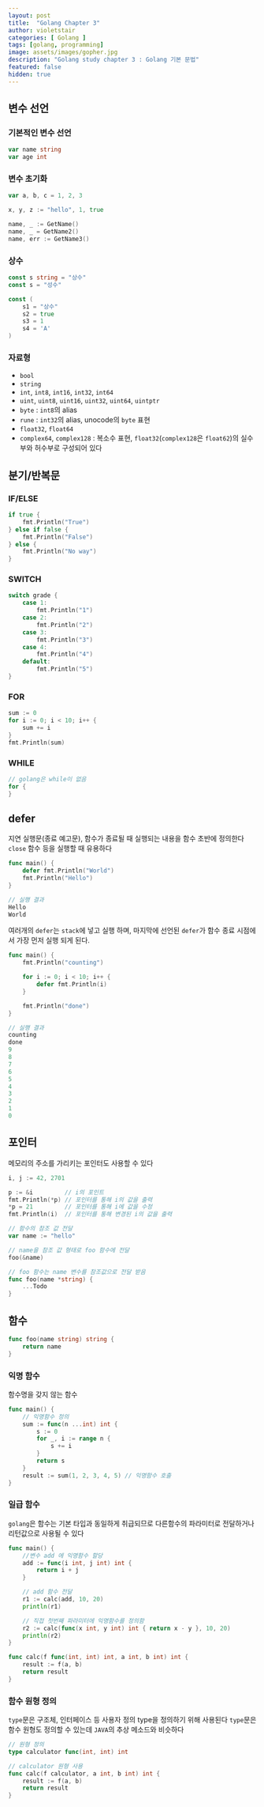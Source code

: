 ```yaml
---
layout: post
title:  "Golang Chapter 3"
author: violetstair
categories: [ Golang ]
tags: [golang, programming]
image: assets/images/gopher.jpg
description: "Golang study chapter 3 : Golang 기본 문법"
featured: false
hidden: true
---
```


## 변수 선언

### 기본적인 변수 선언

```go
var name string
var age int
```

### 변수 초기화

```go
var a, b, c = 1, 2, 3

x, y, z := "hello", 1, true

name, _ := GetName()
name, _ = GetName2()
name, err := GetName3()
```

### 상수

```go
const s string = "상수"
const s = "성수"

const (
    s1 = "상수"
    s2 = true
    s3 = 1
    s4 = 'A'
)
```

### 자료형

* `bool`
* `string`
* `int`, `int8`, `int16`, `int32`, `int64`
* `uint`, `uint8`, `uint16`, `uint32`, `uint64`, `uintptr`
* `byte` : `int8`의 alias
* `rune` : `int32`의 alias, unocode의 `byte` 표현
* `float32`, `float64`
* `complex64`, `complex128` : 복소수 표현, `float32`(`complex128`은 `float62`)의 실수부와 허수부로 구성되어 있다

## 분기/반복문

### IF/ELSE

```go
if true {
    fmt.Println("True")
} else if false {
    fmt.Println("False")
} else {
    fmt.Println("No way")
}
```

### SWITCH

```go
switch grade {
    case 1:
        fmt.Println("1")
    case 2:
        fmt.Println("2")
    case 3:
        fmt.Println("3")
    case 4:
        fmt.Println("4")
    default:
        fmt.Println("5")
}
```

### FOR

```go
sum := 0
for i := 0; i < 10; i++ {
    sum += i
}
fmt.Println(sum)
```

### WHILE

```go
// golang은 while이 없음
for {
}
```

## defer

지연 실행문(종료 예고문), 함수가 종료될 때 실행되는 내용을 함수 초반에 정의한다
`close` 함수 등을 실행할 때 유용하다

```go
func main() {
    defer fmt.Println("World")
    fmt.Println("Hello")
}

// 실행 결과
Hello
World
```

여러개의 `defer`는 `stack`에 넣고 실행 하며, 마지막에 선언된 `defer`가 함수 종료 시점에서 가장 먼저 실행 되게 된다.

```go
func main() {
    fmt.Println("counting")

    for i := 0; i < 10; i++ {
        defer fmt.Println(i)
    }

    fmt.Println("done")
}

// 실행 결과
counting
done
9
8
7
6
5
4
3
2
1
0
```

## 포인터

메모리의 주소를 가리키는 포인터도 사용할 수 있다

```go
i, j := 42, 2701

p := &i         // i의 포인트
fmt.Println(*p) // 포인터를 통해 i의 값을 출력
*p = 21         // 포인터를 통해 i에 값을 수정
fmt.Println(i)  // 포인터를 통해 변경된 i의 값을 출력

// 함수의 참조 값 전달
var name := "hello"

// name을 참조 값 형태로 foo 함수에 전달
foo(&name)

// foo 함수는 name 변수를 참조값으로 전달 받음
func foo(name *string) {
    ...Todo
}
```

## 함수

```go
func foo(name string) string {
    return name
}
```

### 익명 함수

함수명을 갖지 않는 함수

```go
func main() {
    // 익명함수 정의
    sum := func(n ...int) int {
        s := 0
        for _, i := range n {
            s += i
        }
        return s
    }
    result := sum(1, 2, 3, 4, 5) // 익명함수 호출
}
```

### 일급 함수

`golang`은 함수는 기본 타입과 동일하게 취급되므로 다른함수의 파라미터로 전달하거나 리턴값으로 사용될 수 있다

```go
func main() {
    //변수 add 에 익명함수 할당
    add := func(i int, j int) int {
        return i + j
    }

    // add 함수 전달
    r1 := calc(add, 10, 20)
    println(r1)

    // 직접 첫번째 파라미터에 익명함수를 정의함
    r2 := calc(func(x int, y int) int { return x - y }, 10, 20)
    println(r2)
}

func calc(f func(int, int) int, a int, b int) int {
    result := f(a, b)
    return result
}
```

### 함수 원형 정의

`type`문은 구조체, 인터페이스 등 사용자 정의 type을 정의하기 위해 사용된다
`type`문은 함수 원형도 정의할 수 있는데 `JAVA`의 추상 메소드와 비슷하다

```go
// 원형 정의
type calculator func(int, int) int

// calculator 원형 사용
func calc(f calculator, a int, b int) int {
    result := f(a, b)
    return result
}
```
